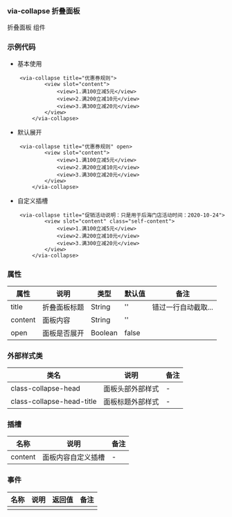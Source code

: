 ### via-collapse  折叠面板
  折叠面板 组件


### 示例代码
* 基本使用
  
```
	<via-collapse title="优惠券规则">
			<view slot="content">
				<view>1.满100立减5元</view>
				<view>2.满200立减10元</view>
				<view>3.满300立减20元</view>
			</view>
		</via-collapse>

```

* 默认展开
  
```
	<via-collapse title="优惠券规则" open>
			<view slot="content">
				<view>1.满100立减5元</view>
				<view>2.满200立减10元</view>
				<view>3.满300立减20元</view>
			</view>
		</via-collapse>
```

* 自定义插槽
  
```
	<via-collapse title="促销活动说明：只是用于后海门店活动时间：2020-10-24">
			<view slot="content" class="self-content">
				<view>1.满100立减5元</view>
				<view>2.满200立减10元</view>
				<view>3.满300立减20元</view>
			</view>
		</via-collapse>
```
 

### 属性
| 属性 | 说明 | 类型 | 默认值 | 备注 |
| --- | --- | --- | --- | --- |
| title | 折叠面板标题 | String | '' | 错过一行自动截取... |
| content | 面板内容 | String | '' | |
| open | 面板是否展开 | Boolean | false  | ||
 
 
 

 
 

### 外部样式类
| 类名 | 说明 | 备注 | 
| --- | --- | --- |
| class-collapse-head | 面板头部外部样式 | - |
| class-collapse-head-title | 面板标题外部样式 | - |

### 插槽
| 名称 | 说明 | 备注 |
| --- | --- | --- |
| content  | 面板内容自定义插槽 |   - |
 


### 事件
| 名称 | 说明 | 返回值 | 备注 |
| --- | --- | --- | --- |
|  |  |  |  | |
 
  
